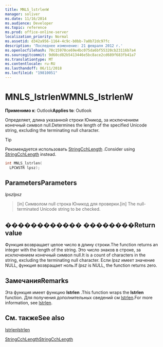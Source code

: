 ```yaml
---
title: MNLS_lstrlenW
manager: soliver
ms.date: 11/16/2014
ms.audience: Developer
ms.topic: reference
ms.prod: office-online-server
localization_priority: Normal
ms.assetid: d342a956-1164-4c9c-b0bb-7a0b72dc97fc
description: 'Последнее изменение: 21 февраля 2012 г.'
ms.openlocfilehash: 70c15970ce69e4bc075da6bf55320cb23116b7a4
ms.sourcegitcommit: 9d60cd82b5413446e5bc8ace2cd689f683fb41a7
ms.translationtype: MT
ms.contentlocale: ru-RU
ms.lasthandoff: 06/11/2018
ms.locfileid: "19810051"
---
```

# <a name="mnlslstrlenw"></a><span data-ttu-id="8acbd-103">MNLS_lstrlenW</span><span class="sxs-lookup"><span data-stu-id="8acbd-103">MNLS_lstrlenW</span></span>

  
  
<span data-ttu-id="8acbd-104">**Применимо к**: Outlook</span><span class="sxs-lookup"><span data-stu-id="8acbd-104">**Applies to**: Outlook</span></span> 
  
<span data-ttu-id="8acbd-105">Определяет, длина указанной строки Юникод, за исключением конечный символ null.</span><span class="sxs-lookup"><span data-stu-id="8acbd-105">Determines the length of the specified Unicode string, excluding the terminating null character.</span></span>
  
> [!TIP]
> <span data-ttu-id="8acbd-106">Рекомендуется использовать [StringCchLength](http://msdn.microsoft.com/en-us/library/ms647539%28VS.85%29.aspx) .</span><span class="sxs-lookup"><span data-stu-id="8acbd-106">Consider using [StringCchLength](http://msdn.microsoft.com/en-us/library/ms647539%28VS.85%29.aspx) instead.</span></span> 
  
```cpp
int MNLS_lstrlen(
  LPCWSTR lpsz);
```

## <a name="parameters"></a><span data-ttu-id="8acbd-107">Parameters</span><span class="sxs-lookup"><span data-stu-id="8acbd-107">Parameters</span></span>

 <span data-ttu-id="8acbd-108">_lpsz_</span><span class="sxs-lookup"><span data-stu-id="8acbd-108">_lpsz_</span></span>
  
> <span data-ttu-id="8acbd-109">[in] Символом null строка Юникод для проверки.</span><span class="sxs-lookup"><span data-stu-id="8acbd-109">[in] The null-terminated Unicode string to be checked.</span></span>
    
## <a name="return-value"></a><span data-ttu-id="8acbd-110">������������ ��������</span><span class="sxs-lookup"><span data-stu-id="8acbd-110">Return value</span></span>

<span data-ttu-id="8acbd-111">Функция возвращает целое число в длину строки.</span><span class="sxs-lookup"><span data-stu-id="8acbd-111">The function returns an integer with the length of the string.</span></span> <span data-ttu-id="8acbd-112">Это число знаков в строке, за исключением конечный символ null.</span><span class="sxs-lookup"><span data-stu-id="8acbd-112">It is a count of characters in the string, excluding the terminating null character.</span></span> <span data-ttu-id="8acbd-113">Если _lpsz_ имеет значение NULL, функция возвращает ноль.</span><span class="sxs-lookup"><span data-stu-id="8acbd-113">If  _lpsz_ is NULL, the function returns zero.</span></span> 
  
## <a name="remarks"></a><span data-ttu-id="8acbd-114">Замечания</span><span class="sxs-lookup"><span data-stu-id="8acbd-114">Remarks</span></span>

<span data-ttu-id="8acbd-115">Эта функция имеет функцию **lstrlen** .</span><span class="sxs-lookup"><span data-stu-id="8acbd-115">This function wraps the **lstrlen** function.</span></span> <span data-ttu-id="8acbd-116">Для получения дополнительных сведений см [lstrlen](http://msdn.microsoft.com/en-us/library/ms647492%28VS.85%29.aspx).</span><span class="sxs-lookup"><span data-stu-id="8acbd-116">For more information, see [lstrlen](http://msdn.microsoft.com/en-us/library/ms647492%28VS.85%29.aspx).</span></span>
  
## <a name="see-also"></a><span data-ttu-id="8acbd-117">См. также</span><span class="sxs-lookup"><span data-stu-id="8acbd-117">See also</span></span>



[<span data-ttu-id="8acbd-118">lstrlen</span><span class="sxs-lookup"><span data-stu-id="8acbd-118">lstrlen</span></span>](http://msdn.microsoft.com/en-us/library/ms647492%28VS.85%29.aspx)
  
[<span data-ttu-id="8acbd-119">StringCchLength</span><span class="sxs-lookup"><span data-stu-id="8acbd-119">StringCchLength</span></span>](http://msdn.microsoft.com/en-us/library/ms647539%28VS.85%29.aspx)

